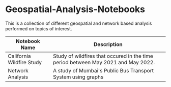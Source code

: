 # Geospatial-Analysis-Notebooks
This is a collection of different geospatial and network based analysis performed on topics of interest.  

| Notebook Name | Description |
| - | - |
| California Wildfire Study | Study of wildfires that occured in the time period between May 2021 and May 2022. |
| Network Analysis | A study of Mumbai's Public Bus Transport System using graphs |
